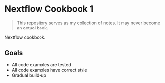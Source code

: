 # Nextflow Cookbook 1

> This repository serves as my collection of notes.
> It may never become an actual book.

Nextflow cookbook.

## Goals

 * All code examples are tested
 * All code examples have correct style
 * Gradual build-up

